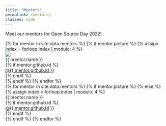 ```yaml
---
title: "Mentors"
permalink: /mentors/
classes: wide
---
```


<link rel="stylesheet" href="{{ '/assets/css/mentor.css' | relative_url }}">

Meet our mentors for Open Source Day 2022!

<div id="mentors">
{% for mentor in site.data.mentors %}
{% if mentor.picture %}
{% assign index = forloop.index | modulo: 4 %}
<div class="image-card top-border-{{index}}">
  <div>
      <img src="{{mentor.picture|relative_url}}">
  </div>
  <div class="name font-{{index}}">{{ mentor.name }}</div>
  {% if mentor.github.id %}
  <div class="subtitle"><a href="{{mentor.github.url}}">@{{ mentor.github.id }}</a></div>
  {% endif %}
</div>
{% endif %}
{% endfor %}
</div>

<div id="mentors">
{% for mentor in site.data.mentors %}
{% if mentor.picture %}
{% else %}
{% assign index = forloop.index | modulo: 4 %}
<div class="image-card top-border-{{index}}">
  <div>
  </div>
  <div class="name font-{{index}}">{{ mentor.name }}</div>
  {% if mentor.github.id %}
  <div class="subtitle"><a href="{{mentor.github.url}}">@{{ mentor.github.id }}</a></div>
  {% endif %}
</div>
{% endif %}
{% endfor %}
</div>